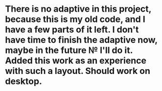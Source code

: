 # There is no adaptive in this project, because this is my old code, and I have a few parts of it left. I don't have time to finish the adaptive now, maybe in the future № I'll do it. Added this work as an experience with such a layout. Should work on desktop.
